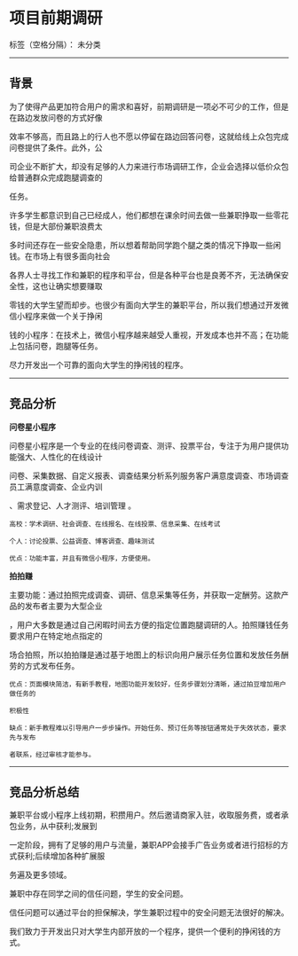 ﻿# 项目前期调研

标签（空格分隔）： 未分类


----------

背景
----------


为了使得产品更加符合用户的需求和喜好，前期调研是一项必不可少的工作，但是在路边发放问卷的方式好像

效率不够高，而且路上的行人也不愿以停留在路边回答问卷，这就给线上众包完成问卷提供了条件。此外，公

司企业不断扩大，却没有足够的人力来进行市场调研工作，企业会选择以低价众包给普通群众完成跑腿调查的

任务。


许多学生都意识到自己已经成人，他们都想在课余时间去做一些兼职挣取一些零花钱，但是大部份兼职浪费太

多时间还存在一些安全隐患，所以想着帮助同学跑个腿之类的情况下挣取一些闲钱。在市场上有很多面向社会

各界人士寻找工作和兼职的程序和平台，但是各种平台也是良莠不齐，无法确保安全性，这也让确实想要赚取

零钱的大学生望而却步。也很少有面向大学生的兼职平台，所以我们想通过开发微信小程序来做一个关于挣闲

钱的小程序：在技术上，微信小程序越来越受人重视，开发成本也并不高；在功能上包括问卷，跑腿等任务。

尽力开发出一个可靠的面向大学生的挣闲钱的程序。


----------

竞品分析
----------


**问卷星小程序**


问卷星小程序是一个专业的在线问卷调查、测评、投票平台，专注于为用户提供功能强大、人性化的在线设计

问卷、采集数据、自定义报表、调查结果分析系列服务客户满意度调查、市场调查员工满意度调查、企业内训

、需求登记、人才测评、培训管理 。

    高校：学术调研、社会调查、在线报名、在线投票、信息采集、在线考试 
    
    个人：讨论投票、公益调查、博客调查、趣味测试
    
    优点：功能丰富，并且有微信小程序，方便使用。


**拍拍赚**

主要功能：通过拍照完成调查、调研、信息采集等任务，并获取一定酬劳。这款产品的发布者主要为大型企业

，用户大多数是通过自己闲暇时间去方便的指定位置跑腿调研的人。拍照赚钱任务要求用户在特定地点指定的

场合拍照，所以拍拍赚是通过基于地图上的标识向用户展示任务位置和发放任务酬劳的方式发布任务。

    优点：页面模块简洁，有新手教程，地图功能开发较好，任务步骤划分清晰，通过拍豆增加用户做任务的
    
    积极性
    
    缺点：新手教程难以引导用户一步步操作。开始任务、预订任务等按钮通常处于失效状态，要求先与发布  
    
    者联系，经过审核才能参与。 


----------

竞品分析总结
----------

兼职平台或小程序上线初期，积攒用户。然后邀请商家入驻，收取服务费，或者承包业务，从中获利;发展到

一定阶段，拥有了足够的用户与流量，兼职APP会接手广告业务或者进行招标的方式获利;后续增加各种扩展服 

务遍及更多领域。

兼职中存在同学之间的信任问题，学生的安全问题。

信任问题可以通过平台的担保解决，学生兼职过程中的安全问题无法很好的解决。

我们致力于开发出只对大学生内部开放的一个程序，提供一个便利的挣闲钱的方式。